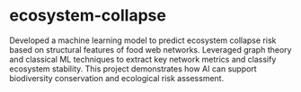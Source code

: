 # ecosystem-collapse
Developed a machine learning model to predict ecosystem collapse risk based on structural features of food web networks. Leveraged graph theory and classical ML techniques to extract key network metrics and classify ecosystem stability. This project demonstrates how AI can support biodiversity conservation and ecological risk assessment.
